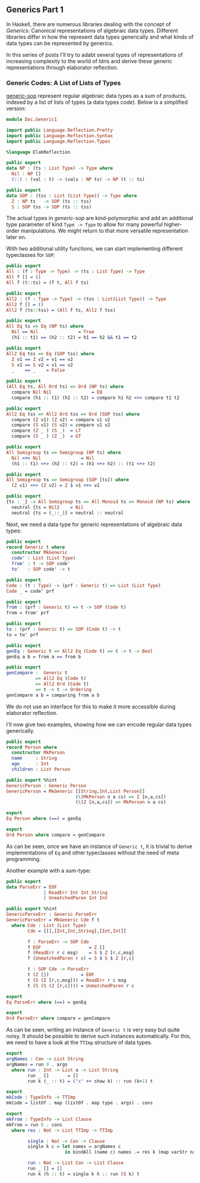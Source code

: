 ## Generics Part 1

In Haskell, there are numerous libraries dealing with the
concept of *Generics*: Canonical representations of algebraic
data types. Different libraries differ in how the represent
data types generically and what kinds of data types
can be represented by generics.

In this series of posts I'll try to adabt several types
of representations of increasing complexity to the world
of Idris and derive these generic representations through
elaborator reflection.

### Generic Codes: A List of Lists of Types

[generic-sop](https://hackage.haskell.org/package/generics-sop)
represent regular algebraic data types as a sum of products,
indexed by a list of lists of types (a data types *code*).
Below is a simplified version:

```idris
module Doc.Generic1

import public Language.Reflection.Pretty
import public Language.Reflection.Syntax
import public Language.Reflection.Types

%language ElabReflection

public export
data NP : (ts : List Type) -> Type where
  Nil : NP []
  (::) : (val : t) -> (vals : NP ts) -> NP (t :: ts)

public export
data SOP : (tss : List (List Type)) -> Type where
  Z : NP ts   -> SOP (ts :: tss)
  S : SOP tss -> SOP (ts :: tss)
```

The actual types in *generic-sop* are kind-polymorphic and
add an additional type parameter of kind `Type -> Type`
to allow for many powerful higher-order manipulations.
We might return to that more versatile representation later on.

With two additional utility functions, we can start implementing
different typeclasses for `SOP`:

```idris
public export
All : (f : Type -> Type) -> (ts : List Type) -> Type
All f [] = ()
All f (t::ts) = (f t, All f ts)

public export
All2 : (f : Type -> Type) -> (tss : List(List Type)) -> Type
All2 f [] = ()
All2 f (ts::tss) = (All f ts, All2 f tss)

public export
All Eq ts => Eq (NP ts) where
  Nil == Nil               = True
  (h1 :: t1) == (h2 :: t2) = h1 == h2 && t1 == t2

public export
All2 Eq tss => Eq (SOP tss) where
  Z v1 == Z v2 = v1 == v2
  S v1 == S v2 = v1 == v2
  _    == _    = False

public export
(All Eq ts, All Ord ts) => Ord (NP ts) where
  compare Nil Nil               = EQ
  compare (h1 :: t1) (h2 :: t2) = compare h1 h2 <+> compare t1 t2

public export
All2 Eq tss => All2 Ord tss => Ord (SOP tss) where
  compare (Z v1) (Z v2) = compare v1 v2
  compare (S v1) (S v2) = compare v1 v2
  compare (Z _ ) (S _)  = LT
  compare (S _ ) (Z _)  = GT

public export
All Semigroup ts => Semigroup (NP ts) where
  Nil <+> Nil               = Nil
  (h1 :: t1) <+> (h2 :: t2) = (h1 <+> h2) :: (t1 <+> t2)

public export
All Semigroup ts => Semigroup (SOP [ts]) where
  (Z v1) <+> (Z v2) = Z $ v1 <+> v2

public export
{ts : _} -> All Semigroup ts => All Monoid ts => Monoid (NP ts) where
  neutral {ts = Nil}    = Nil
  neutral {ts = (_::_)} = neutral :: neutral
```

Next, we need a data type for generic representations of algebraic
data types:

```idris
public export
record Generic t where
  constructor MkGeneric
  code' : List (List Type)
  from' : t -> SOP code'
  to'   : SOP code' -> t

public export
Code : (t : Type) -> (prf : Generic t) => List (List Type)
Code _ = code' prf

public export
from : (prf : Generic t) => t -> SOP (Code t)
from = from' prf

public export
to : (prf : Generic t) => SOP (Code t) -> t
to = to' prf

public export
genEq : Generic t => All2 Eq (Code t) => t -> t -> Bool
genEq a b = from a == from b

public export
genCompare :  Generic t
           => All2 Eq (Code t)
           => All2 Ord (Code t)
           => t -> t -> Ordering
genCompare a b = comparing from a b
```

We do not use an interface for this to make it more accessible
during elaborator reflection.

I'll now give two examples, showing how we can encode regular
data types generically.

```idris
public export
record Person where
  constructor MkPerson
  name     : String
  age      : Int
  children : List Person

public export %hint
GenericPerson : Generic Person
GenericPerson = MkGeneric [[String,Int,List Person]]
                          (\(MkPerson n a cs) => Z [n,a,cs])
                          (\(Z [n,a,cs]) => MkPerson n a cs)

export
Eq Person where (==) = genEq

export
Ord Person where compare = genCompare
```

As can be seen, once we have an instance of `Generic t`,
it is trivial to derive implementations of `Eq` and other
typeclasses without the need of meta programming.

Another example with a sum-type:

```idris
public export
data ParseErr = EOF
              | ReadErr Int Int String
              | UnmatchedParen Int Int

public export %hint
GenericParseErr : Generic ParseErr
GenericParseErr = MkGeneric Cde f t
  where Cde : List (List Type)
        Cde = [[],[Int,Int,String],[Int,Int]]

        f : ParseErr -> SOP Cde
        f EOF                  = Z []
        f (ReadErr r c msg)    = S $ Z [r,c,msg]
        f (UnmatchedParen r c) = S $ S $ Z [r,c]

        t : SOP Cde -> ParseErr
        t (Z [])            = EOF
        t (S (Z [r,c,msg])) = ReadErr r c msg
        t (S (S (Z [r,c]))) = UnmatchedParen r c

export
Eq ParseErr where (==) = genEq

export
Ord ParseErr where compare = genCompare
```

As can be seen, writing an instance of `Generic t` is
very easy but quite noisy. It should be possible to derive
such instances automatically. For this, we need to
have a look at the `TTImp` structure of data types.

```idris
export
argNames : Con -> List String
argNames = run 0 . args
  where run : Int -> List a -> List String
        run _ []       = []
        run k (_ :: t) = ("x" ++ show k) :: run (k+1) t

export
mkCode : TypeInfo -> TTImp
mkCode = listOf . map (listOf . map type . args) . cons

export
mkFrom : TypeInfo -> List Clause
mkFrom = run 0 . cons
  where res : Nat -> List TTImp -> TTImp

        single : Nat -> Con -> Clause
        single k c = let names = argNames c
                      in bindAll (name c) names .= res k (map varStr names)

        run : Nat -> List Con -> List Clause
        run _ [] = []
        run k (h :: t) = single k h :: run (S k) t
```
